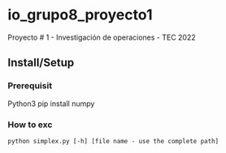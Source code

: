 # io_grupo8_proyecto1
Proyecto # 1 - Investigación de operaciones - TEC 2022

## Install/Setup

### Prerequisit
Python3
pip install numpy

### How to exc

```
python simplex.py [-h] [file name - use the complete path]
```
